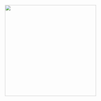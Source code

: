 <div id="header" align="center">
  <img   src="https://media.giphy.com/media/v1.Y2lkPTc5MGI3NjExMGFqNmk2ZWh3bWhjY2Jld2dxMDJtZHRqcmFlNWgxY3Jxc2Z0cjNkMCZlcD12MV9pbnRlcm5hbF9naWZfYnlfaWQmY3Q9Zw/L1R1tvI9svkIWwpVYr/giphy.gif" width="300"/>
</div>
</br>
<div id="header" align="center">
  <img src="https://komarev.com/ghpvc/?username=Nipplexxx&style=flat-square&color=blue" alt=""/>
</div>
